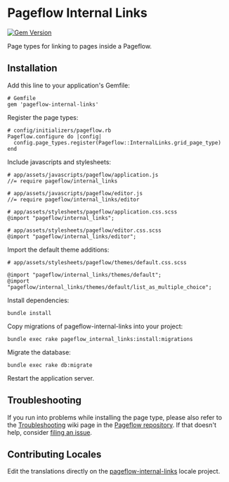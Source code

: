 # Pageflow Internal Links

[![Gem Version](https://badge.fury.io/rb/pageflow-internal-links.svg)](http://badge.fury.io/rb/pageflow-internal-links)

Page types for linking to pages inside a Pageflow.

## Installation

Add this line to your application's Gemfile:

    # Gemfile
    gem 'pageflow-internal-links'

Register the page types:

    # config/initializers/pageflow.rb
    Pageflow.configure do |config|
      config.page_types.register(Pageflow::InternalLinks.grid_page_type)
    end

Include javascripts and stylesheets:

    # app/assets/javascripts/pageflow/application.js
    //= require pageflow/internal_links

    # app/assets/javascripts/pageflow/editor.js
    //= require pageflow/internal_links/editor

    # app/assets/stylesheets/pageflow/application.css.scss
    @import "pageflow/internal_links";

    # app/assets/stylesheets/pageflow/editor.css.scss
    @import "pageflow/internal_links/editor";

Import the default theme additions:

    # app/assets/stylesheets/pageflow/themes/default.css.scss

    @import "pageflow/internal_links/themes/default";
    @import "pageflow/internal_links/themes/default/list_as_multiple_choice";

Install dependencies:

    bundle install

Copy migrations of pageflow-internal-links into your project:

    bundle exec rake pageflow_internal_links:install:migrations

Migrate the database:

    bundle exec rake db:migrate

Restart the application server.

## Troubleshooting

If you run into problems while installing the page type, please also
refer to the
[Troubleshooting](https://github.com/codevise/pageflow/wiki/Troubleshooting)
wiki page in the
[Pageflow repository](https://github.com/codevise/pageflow). If that
doesn't help, consider
[filing an issue](https://github.com/codevise/pageflow-internal-links/issues).

## Contributing Locales

Edit the translations directly on the
[pageflow-internal-links](http://www.localeapp.com/projects/public?search=tf/pageflow-internal-links)
locale project.
